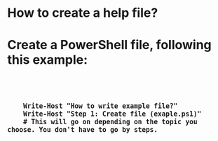 <body>
    <h1>How to create a help file?<h1>
    <p>Create a PowerShell file, following this example:<p>
    <br>
    <code style="font-size: 15px"> 
    Write-Host "How to write example file?"
    Write-Host "Step 1: Create file (exaple.ps1)"
    # This will go on depending on the topic you choose. You don't have to go by steps.
    </code>
</body>